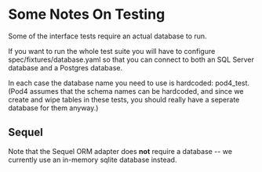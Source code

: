 Some Notes On Testing
=====================

Some of the interface tests require an actual database to run.  

If you want to run the whole test suite you will have to configure
spec/fixtures/database.yaml so that you can connect to both an SQL Server
database and a Postgres database.  

In each case the database name you need to use is hardcoded: pod4_test. (Pod4
assumes that the schema names can be hardcoded, and since we create and wipe
tables in these tests, you should really have a seperate database for them
anyway.)

Sequel
------
Note that the Sequel ORM adapter does **not** require a database -- we
currently use an in-memory sqlite database instead.

